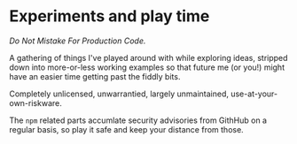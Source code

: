 # Experiments and play time

*Do Not Mistake For Production Code.*

A gathering of things I've played around with while exploring ideas,
stripped down into more-or-less working examples so that future me (or you!)
might have an easier time getting past the fiddly bits.

Completely unlicensed, unwarrantied, largely unmaintained, use-at-your-own-riskware.

The `npm` related parts accumlate security advisories from GithHub on a regular basis,
so play it safe and keep your distance from those.



